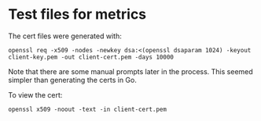 # Test files for metrics

The cert files were generated with:

```shell
openssl req -x509 -nodes -newkey dsa:<(openssl dsaparam 1024) -keyout client-key.pem -out client-cert.pem -days 10000
```

Note that there are some manual prompts later in the process. This seemed simpler than generating the certs in Go.

To view the cert:
```shell
openssl x509 -noout -text -in client-cert.pem
```
